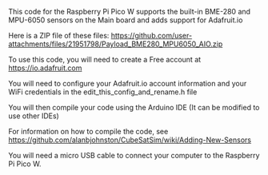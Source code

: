 This code for the Raspberry Pi Pico W supports the built-in BME-280 and MPU-6050 sensors on the Main board and adds support for Adafruit.io

Here is a ZIP file of these files: https://github.com/user-attachments/files/21951798/Payload_BME280_MPU6050_AIO.zip

To use this code, you will need to create a Free account at https://io.adafruit.com

You will need to configure your Adafruit.io account information and your WiFi credentials in the edit_this_config_and_rename.h file

You will then compile your code using the Arduino IDE (It can be modified to use other IDEs)

For information on how to compile the code, see https://github.com/alanbjohnston/CubeSatSim/wiki/Adding-New-Sensors

You will need a micro USB cable to connect your computer to the Raspberry Pi Pico W.
